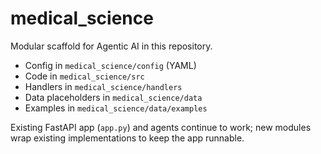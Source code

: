 # medical_science

Modular scaffold for Agentic AI in this repository.

- Config in `medical_science/config` (YAML)
- Code in `medical_science/src`
- Handlers in `medical_science/handlers`
- Data placeholders in `medical_science/data`
- Examples in `medical_science/data/examples`

Existing FastAPI app (`app.py`) and agents continue to work; new modules wrap existing implementations to keep the app runnable. 